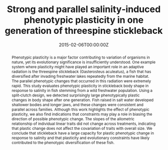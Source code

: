 ---
abstract: Phenotypic plasticity is a major factor contributing to variation of organisms in nature, yet its evolutionary significance is insufficiently understood. One example system where plasticity might have played an important role in an adaptive radiation is the threespine stickleback (Gasterosteus aculeatus), a fish that has diversified after invading freshwater lakes repeatedly from the marine habitat. The parallel phenotypic changes that occurred in this radiation were extremely rapid. This study evaluates phenotypic plasticity in stickleback body shape in response to salinity in fish stemming from a wild freshwater population. Using a split‐clutch design, we detected surprisingly large phenotypically plastic changes in body shape after one generation. Fish raised in salt water developed shallower bodies and longer jaws, and these changes were consistent and parallel across families. Although this work highlights the effect of phenotypic plasticity, we also find indications that constraints may play a role in biasing the direction of possible phenotypic change. The slopes of the allometric relationship of individual linear traits did not change across treatments, indicating that plastic change does not affect the covariation of traits with overall size. We conclude that stickleback have a large capacity for plastic phenotypic change in response to salinity and that plasticity and evolutionary constraints have likely contributed to the phenotypic diversification of these fish.
authors:
- Anna Black Mazzarella
- Kjetil Lysne Voje
- Truls Hansson
- Annette Taugbol
- Barbara Fischer
date: "2015-02-06T00:00:00Z"
doi: ""
featured: false
image:
  caption: ''
  focal_point: ""
  preview_only: false
projects: []
publication: 'Journal of Evolutionary Biology 28: 667-677'
publication_short: ""
publication_types:
- "2"
publishDate: "2015-02-06T00:00:00Z"
slides: 
summary: 
tags:
- Source Themes
title: Strong and parallel salinity‐induced phenotypic plasticity in one generation of threespine stickleback
url_link: "https://onlinelibrary.wiley.com/doi/full/10.1111/jeb.12597"
url_code: ""
url_dataset: ""
url_pdf: ""
url_poster: ""
url_project: ""
url_slides: ""
url_source: ""
url_video: ""
---
